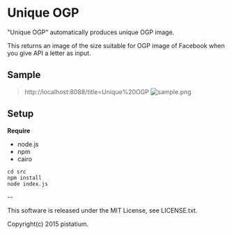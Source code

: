 # Unique OGP
"Unique OGP" automatically produces unique OGP image.

This returns an image of the size suitable for OGP image of Facebook when you give API a letter as input.

## Sample

> http://localhost:8088/title=Unique%20OGP
![sample.png](https://raw.github.com/wiki/pistatium/unique_ogp/resources/sample.png)


## Setup

__Require__
* node.js
* npm
* cairo

```
cd src
npm install
node index.js
```

--

This software is released under the MIT License, see LICENSE.txt.

Copyright(c) 2015 pistatium.
